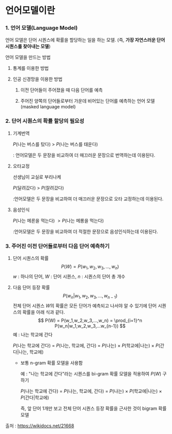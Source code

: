 # 언어모델이란

### 1. 언어 모델(Language Model)

언어 모델은 단어 시퀀스에 확률을 할당하는 일을 하는 모델. (즉, **가장 자연스러운 단어 시퀀스를 찾아내는 모델**) 

언어 모델을 만드는 방법 

1. 통계를 이용한 방법

2. 인공 신경망을 이용한 방법

   1. 이전 단어들이 주어졌을 때 다음 단어를 예측

   2. 주어진 양쪽의 단어들로부터 가운데 비어있는 단어를 예측하는 언어 모델 (masked language model)

      

### 2. 단어 시퀀스의 확률 할당의 필요성

1. 기계번역

   $P$(나는 버스를 탔다) $>$ $P$(나는 버스를 태운다) 

   : 언어모델은 두 문장을 비교하여 더 매끄러운 문장으로 번역하는데 이용된다.

2. 오타교정

   선생님이 교실로 부리나케

   $P$(달려갔다) $>$ $P$(잘려갔다)

   :언어모델은 두 문장을 비교하여 더 매끄러운 문장으로 오타 교정하는데 이용된다.

3. 음성인식

   $P$(나는 메론을 먹는다) $> P$(나는 메롱을 먹는다) 

   :언어모델은 두 문장을 비교하여 더 적절한 문장으로 음성인식하는데 이용된다.



### 3. 주어진 이전 단어들로부터 다음 단어 예측하기

1. 단어 시퀀스의 확률
   $$
   P(W) = P(w_1,w_2,w_3,...,w_n)
   $$
   $w$ : 하나의 단어, $W$ : 단어 시퀀스, $n$ : 시퀀스의 단어 총 개수 

2. 다음 단어 등장 확률
   $$
   P(w_n|w_1,w_2,w_3,...,w_{n-1})
   $$
   전체 단어 시퀀스 $W$의 확률은 모든 단어가 예측되고 나서야 알 수 있기에 단어 시퀀스의 확률을 아래 식과 같다.
   $$
   P(W) = P(w_1,w_2,w_3,...,w_n) = \prod_{i=1}^n P(w_n|w_1,w_2,w_3,...w_{n-1})
   $$
   예 : 나는 학교에 간다

   $P$(나는 학교에 간다) = $P$(나는, 학교에, 간다) = $P$(나는) $\times$ $P$(학교에|나는) $\times$ $P$(간다|나는, 학교에)

   - 보통 n-gram 확률 모델을 사용함 

     예 : "나는 학교에 간다"라는 시퀀스를 bi-gram 확률 모델을 적용하여 $P(W)$ 구하기

     $P$(나는 학교에 간다) = $P$(나는, 학교에, 간다) = $P$(나는) $\times$ $P$(학교에|나는) $\times$ $P$(간다|학교에)

     즉, 앞 단어 1개만 보고 전체 단어 시퀀스 등장 확률을 근사한 것이 bigram 확률 모델

     
출처 : https://wikidocs.net/21668

